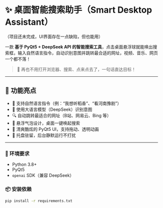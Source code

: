 # ✨ 桌面智能搜索助手（Smart Desktop Assistant）
（项目还未完成，UI界面存在一点缺陷，但也能用）

一款 **基于 PyQt5 + DeepSeek API 的智能搜索工具**，点击桌面悬浮球就能唤出搜索框，输入自然语言指令，自动识别意图并跳转最合适的网址，视频、音乐、网页一个都不落！

> 🎯 再也不用打开浏览器、搜索、点来点去了，一句话直达目标！

---

## 🌟 功能亮点

- 💬 支持自然语言指令（例：“我想听稻香”、“看河南豫剧”）
- 🧠 使用大语言模型（DeepSeek）识别意图
- 🔍 自动跳转最适合的网址（B站、网易云、Bing 等）
- 📌 悬浮气泡设计，桌面一键唤起搜索
- 🌈 清爽酷炫的 PyQt5 UI，支持拖动、透明动画
- 🧊 托盘驻留，后台静默运行不打扰

---

### 🧱 环境要求

- Python 3.8+
- PyQt5
- `openai` SDK（兼容 DeepSeek）

### 📦 安装依赖

```bash
pip install -r requirements.txt
